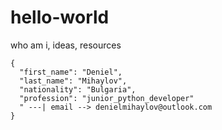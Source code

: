 # hello-world
who am i, ideas, resources

```
{
  "first_name": "Deniel",
  "last_name": "Mihaylov",
  "nationality": "Bulgaria",
  "profession": "junior_python_developer" 
  " ---| email --> denielmihaylov@outlook.com
}
```
